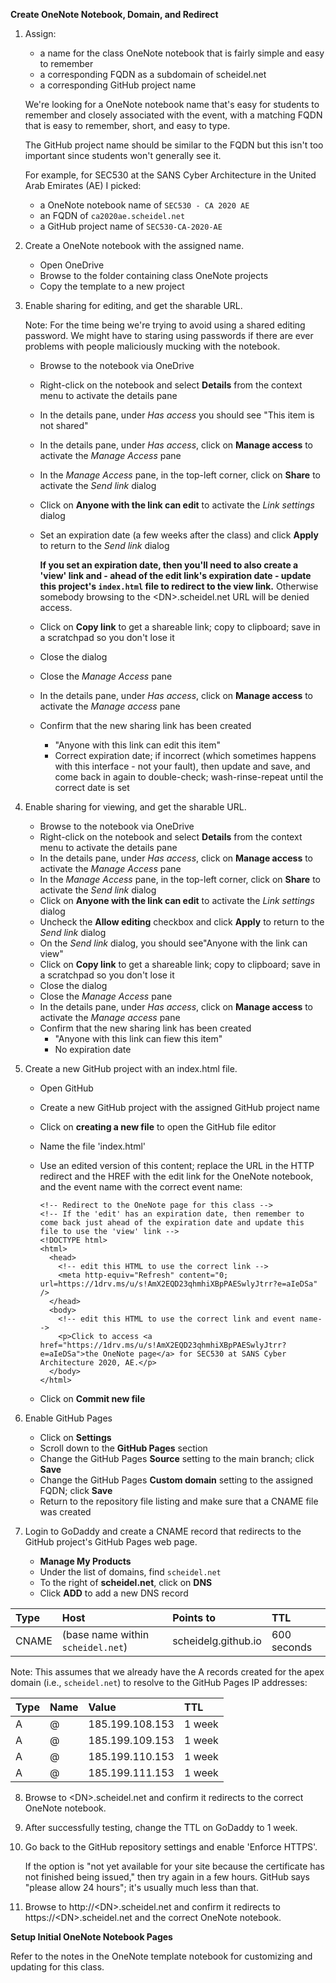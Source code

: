 **Create OneNote Notebook, Domain, and Redirect**

1. Assign:

    - a name for the class OneNote notebook that is fairly simple and easy to remember
    - a corresponding FQDN as a subdomain of scheidel.net
    - a corresponding GitHub project name

   We're looking for a OneNote notebook name that's easy for students to remember and closely associated with the event, with a matching FQDN that is easy to remember, short, and easy to type.

   The GitHub project name should be similar to the FQDN but this isn't too important since students won't generally see it.

   For example, for SEC530 at the SANS Cyber Architecture in the United Arab Emirates (AE) I picked:

    - a OneNote notebook name of `SEC530 - CA 2020 AE`
    - an FQDN of `ca2020ae.scheidel.net`
    - a GitHub project name of `SEC530-CA-2020-AE`

2. Create a OneNote notebook with the assigned name.

    - Open OneDrive
    - Browse to the folder containing class OneNote projects
    - Copy the template to a new project

3. Enable sharing for editing, and get the sharable URL.

   Note: For the time being we're trying to avoid using a shared editing password. We might have to staring using passwords if there are ever problems with people maliciously mucking with the notebook.

    - Browse to the notebook via OneDrive
    - Right-click on the notebook and select **Details** from the context menu to activate the details pane
    - In the details pane, under *Has access* you should see "This item is not shared"
    - In the details pane, under *Has access*, click on **Manage access** to activate the *Manage Access* pane
    - In the *Manage Access* pane, in the top-left corner, click on **Share** to activate the *Send link* dialog
    - Click on **Anyone with the link can edit** to activate the *Link settings* dialog
    - Set an expiration date (a few weeks after the class) and click **Apply** to return to the *Send link* dialog
    
      **If you set an expiration date, then you'll need to also create a 'view' link and -  ahead of the edit link's expiration date - update this project's `index.html` file to redirect to the view link.** Otherwise somebody browsing to the \<DN\>.scheidel.net URL will be denied access.
    - Click on **Copy link** to get a shareable link; copy to clipboard; save in a scratchpad so you don't lose it
    - Close the dialog
    - Close the *Manage Access* pane
    - In the details pane, under *Has access*, click on **Manage access** to activate the *Manage access* pane
    - Confirm that the new sharing link has been created
       - "Anyone with this link can edit this item"
       - Correct expiration date; if incorrect (which sometimes happens with this interface - not your fault), then update and save, and come back in again to double-check; wash-rinse-repeat until the correct date is set

4. Enable sharing for viewing, and get the sharable URL.

    - Browse to the notebook via OneDrive
    - Right-click on the notebook and select **Details** from the context menu to activate the details pane
    - In the details pane, under *Has access*, click on **Manage access** to activate the *Manage Access* pane
    - In the *Manage Access* pane, in the top-left corner, click on **Share** to activate the *Send link* dialog
    - Click on **Anyone with the link can edit** to activate the *Link settings* dialog
    - Uncheck the **Allow editing** checkbox and click **Apply** to return to the *Send link* dialog
    - On the *Send link* dialog, you should see"Anyone with the link can view"
    - Click on **Copy link** to get a shareable link; copy to clipboard; save in a scratchpad so you don't lose it
    - Close the dialog
    - Close the *Manage Access* pane
    - In the details pane, under *Has access*, click on **Manage access** to activate the *Manage access* pane
    - Confirm that the new sharing link has been created
       - "Anyone with this link can fiew this item"
       - No expiration date

5. Create a new GitHub project with an index.html file.

     - Open GitHub
     - Create a new GitHub project with the assigned GitHub project name
     - Click on **creating a new file** to open the GitHub file editor
     - Name the file 'index.html'
     - Use an edited version of this content; replace the URL in the HTTP redirect and the HREF with the edit link for the OneNote notebook, and the event name with the correct event name:

           <!-- Redirect to the OneNote page for this class -->
           <!-- If the 'edit' has an expiration date, then remember to come back just ahead of the expiration date and update this file to use the 'view' link -->
           <!DOCTYPE html>
           <html>
             <head>
               <!-- edit this HTML to use the correct link -->
               <meta http-equiv="Refresh" content="0; url=https://1drv.ms/u/s!AmX2EQD23qhmhiXBpPAESwlyJtrr?e=aIeDSa" />
             </head>
             <body>
               <!-- edit this HTML to use the correct link and event name-->
               <p>Click to access <a href="https://1drv.ms/u/s!AmX2EQD23qhmhiXBpPAESwlyJtrr?e=aIeDSa">the OneNote page</a> for SEC530 at SANS Cyber Architecture 2020, AE.</p>
             </body>
           </html>

     - Click on **Commit new file**

6. Enable GitHub Pages

     - Click on **Settings**
     - Scroll down to the **GitHub Pages** section
     - Change the GitHub Pages **Source** setting to the main branch; click **Save**
     - Change the GitHub Pages **Custom domain** setting to the assigned FQDN; click **Save**
     - Return to the repository file listing and make sure that a CNAME file was created

7. Login to GoDaddy and create a CNAME record that redirects to the GitHub project's GitHub Pages web page.
 
     - **Manage My Products**
     - Under the list of domains, find `scheidel.net`
     - To the right of **scheidel.net**, click on **DNS**
     - Click **ADD** to add a new DNS record

| Type | Host | Points to | TTL |
| :--- | :--- | :--- | :--- |
| CNAME | (base name within `scheidel.net`) | scheidelg.github.io | 600 seconds |

   Note: This assumes that we already have the A records created for the apex domain (i.e., `scheidel.net`) to resolve to the GitHub Pages IP addresses:

| Type | Name | Value | TTL |
| :--- | :--- | :--- | :--- |
| A | @ | 185.199.108.153 | 1 week |
| A | @ | 185.199.109.153 | 1 week |
| A | @ | 185.199.110.153 | 1 week |
| A | @ | 185.199.111.153 | 1 week |

8. Browse to \<DN\>.scheidel.net and confirm it redirects to the correct OneNote notebook.

9. After successfully testing, change the TTL on GoDaddy to 1 week.

10. Go back to the GitHub repository settings and enable 'Enforce HTTPS'.

    If the option is "not yet available for your site because the certificate has not finished being issued," then try again in a few hours.  GitHub says "please allow 24 hours"; it's usually much less than that.

11. Browse to http:\/\/\<DN\>.scheidel.net and confirm it redirects to https:\/\/\<DN\>.scheidel.net and the correct OneNote notebook.

**Setup Initial OneNote Notebook Pages**

Refer to the notes in the OneNote template notebook for customizing and updating for this class.
